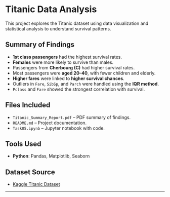 # Titanic Data Analysis

This project explores the Titanic dataset using data visualization and statistical analysis to understand survival patterns.

## Summary of Findings

- **1st class passengers** had the highest survival rates.
- **Females** were more likely to survive than males.
- Passengers from **Cherbourg (C)** had higher survival rates.
- Most passengers were **aged 20–40**, with fewer children and elderly.
- **Higher fares** were linked to **higher survival chances**.
- Outliers in `Fare`, `SibSp`, and `Parch` were handled using the **IQR method**.
- `Pclass` and `Fare` showed the strongest correlation with survival.

##  Files Included

- `Titanic_Summary_Report.pdf` – PDF summary of findings.
- `README.md` – Project documentation.
- `Task05.ipynb` – Jupyter notebook with code.

## Tools Used

- **Python**: Pandas, Matplotlib, Seaborn


## Dataset Source

- [Kaggle Titanic Dataset](https://www.kaggle.com/c/titanic/data)

---

